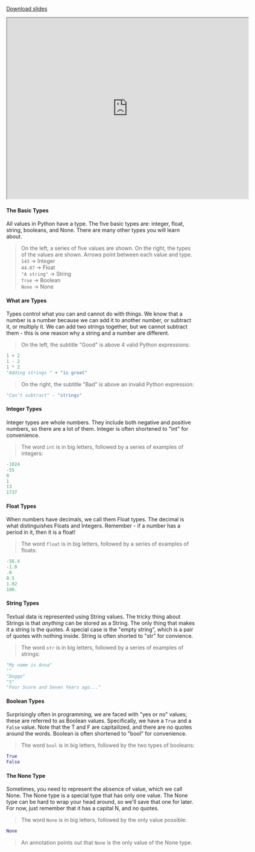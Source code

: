
[Download slides](Types.pdf)


<iframe style="width: 640px; height: 480px;" width="300" height="150" allowfullscreen="allowfullscreen" webkitallowfullscreen="webkitallowfullscreen" mozallowfullscreen="mozallowfullscreen"
title="Types.pdf"
src="https://www.youtube.com/embed/VZrudniujb4?feature=oembed&amp;rel=0" 
></iframe>


#### The Basic Types

All values in Python have a type.
The five basic types are: integer, float, string, booleans, and None.
There are many other types you will learn about.

> On the left, a series of five values are shown. On the right, the types of the values are shown. Arrows point between each value and type.  
> `143` -> Integer  
> `44.07` -> Float  
> `"A string"` -> String  
> `True` -> Boolean  
> `None` -> None

#### What are Types

Types control what you can and cannot do with things.
We know that a number is a number because we can add it to another number, or subtract it, or multiply it.
We can add two strings together, but we cannot subtract them - this is one reason why a string and a number are different.

> On the left, the subtitle "Good" is above 4 valid Python expressions:  

```python
1 + 2
1 - 2
1 * 2
"Adding strings " + "is great"
```

> On the right, the subtitle "Bad" is above an invalid Python expression:

```python
"Can't subtract" - "strings"
```

#### Integer Types

Integer types are whole numbers.
They include both negative and positive numbers, so there are a lot of them.
Integer is often shortened to "int" for convenience.

> The word `int` is in big letters, followed by a series of examples of integers:

```python
-1024
-55
0
1
13
1737
```

#### Float Types

When numbers have decimals, we call them Float types.
The decimal is what distinguishes Floats and Integers.
Remember - if a number has a period in it, then it is a float!

> The word `float` is in big letters, followed by a series of examples of floats:

```python
-56.4
-1.0
.0
0.5
1.02
100.
```

#### String Types

Textual data is represented using String values.
The tricky thing about Strings is that *anything* can be stored as a String.
The only thing that makes it a string is the quotes.
A special case is the "empty string", which is a pair of quotes with nothing inside.
String is often shorted to "str" for convience.

> The word `str` is in big letters, followed by a series of examples of strings:

```python
"My name is Anna"
""
"Doggo"
"5"
"Four Score and Seven Years ago..."
```

#### Boolean Types

Surprisingly often in programming, we are faced with "yes or no" values; these are referred to as Boolean values.
Specifically, we have a `True` and a `False` value.
Note that the T and F are capitailized, and there are no quotes around the words. 
Boolean is often shortened to "bool" for convenience.

> The word `bool` is in big letters, followed by the two types of booleans:

```python
True
False
```

#### The None Type

Sometimes, you need to represent the absence of value, which we call None.
The None type is a special type that has only one value.
The None type can be hard to wrap your head around, so we'll save that one for later.
For now, just remember that it has a capital N, and no quotes.

> The word `None` is in big letters, followed by the only value possible:

```python
None
```

> An annotation points out that `None` is the only value of the None type.